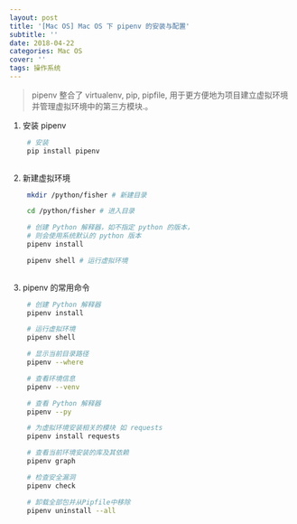 ```yaml
---
layout: post
title: '[Mac OS] Mac OS 下 pipenv 的安装与配置'
subtitle: ''
date: 2018-04-22
categories: Mac OS
cover: ''
tags: 操作系统
---
```


> pipenv 整合了 virtualenv, pip, pipfile, 用于更方便地为项目建立虚拟环境并管理虚拟环境中的第三方模块.。

1. 安装 pipenv  

	```bash  
	 # 安装
	 pip install pipenv
	 
	```

2. 新建虚拟环境   

	```bash
	 mkdir /python/fisher # 新建目录

	 cd /python/fisher # 进入目录

	 # 创建 Python 解释器，如不指定 python 的版本，
	 # 则会使用系统默认的 python 版本
	 pipenv install
	
	 pipenv shell # 运行虚拟环境
	 
	```

3. pipenv 的常用命令  

	```bash
	 # 创建 Python 解释器
	 pipenv install

	 # 运行虚拟环境
	 pipenv shell

	 # 显示当前目录路径
	 pipenv --where 

	 # 查看环境信息
	 pipenv --venv

	 # 查看 Python 解释器
	 pipenv --py

	 # 为虚拟环境安装相关的模块 如 requests
	 pipenv install requests

	 # 查看当前环境安装的库及其依赖
	 pipenv graph

	 # 检查安全漏洞
	 pipenv check

	 # 卸载全部包并从Pipfile中移除
	 pipenv uninstall --all 

	```  

